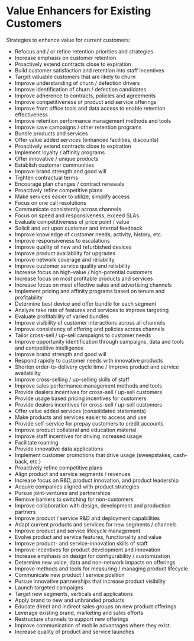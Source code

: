 # Value Enhancers for Existing Customers

Strategies to enhance value for current customers:

- Refocus and / or refine retention priorities and strategies
- Increase emphasis on customer retention
- Proactively extend contracts close to expiration
- Build customer satisfaction and retention into staff incentives
- Target valuable customers that are likely to churn
- Improve understanding of churn / defection drivers
- Improve identification of churn / defection candidates
- Improve adherence to contracts, policies and agreements
- Improve competitiveness of product and service offerings
- Improve front office tools and data access to enable retention effectiveness
- Improve retention performance management methods and tools
- Improve save campaigns / other retention programs
- Bundle products and services
- Offer value added services (enhanced facilities, discounts)
- Proactively extend contracts close to expiration
- Implement loyalty / affinity programs
- Offer innovative / unique products
- Establish customer communities
- Improve brand strength and good will
- Tighten contractual terms 
- Encourage plan changes / contract renewals 
- Proactively refine competitive plans
- Make services easier to utilize, simplify access
- Focus on one call resolutions
- Communicate consistently across channels
- Focus on speed and responsiveness, exceed SLAs
- Evaluate competitiveness of price point / value
- Solicit and act upon customer and internal feedback
- Improve knowledge of customer needs, activity, history, etc.
- Improve responsiveness to escalations
- Improve quality of new and refurbished devices
- Improve product availability for upgrades
- Improve network coverage and reliability
- Improve customer service quality and reliability
- Increase focus on high-value / high-potential customers
- Increase focus on most profitable products and services
- Increase focus on most effective sales and advertising channels
- Implement pricing and affinity programs based on tenure and profitability
- Determine best device and offer bundle for each segment
- Analyze take rate of features and services to improve targeting
- Evaluate profitability of varied bundles
- Improve visibility of customer interactions across all channels
- Improve consistency of offering and policies across channels
- Tailor cross-sell / up-sell campaigns to customer needs
- Improve opportunity identification through campaigns, data and tools and competitive intelligence
- Improve brand strength and good will
- Respond rapidly to customer needs with innovative products 
- Shorten order-to-delivery cycle time / Improve product and service availability
- Improve cross-selling / up-selling skills of staff
- Improve sales performance management methods and tools
- Provide dealers incentives for cross-sell / up-sell customers
- Provide usage based pricing incentives for customers
- Provide dealers incentives for cross-sell / up-sell customers
- Offer value added services (consolidated statements)
- Make products and services easier to access and use
- Provide self-service for prepay customers to credit accounts
- Improve product collateral and education material
- Improve staff incentives for driving increased usage
- Facilitate roaming
- Provide innovative data applications
- Implement customer promotions that drive usage (sweepstakes, cash-back, etc.)
- Proactively refine competitive plans
- Align product and service segments / revenues
- Increase focus on R&D, product innovation, and product leadership
- Acquire companies aligned with product strategies
- Pursue joint-ventures and partnerships
- Remove barriers to switching for non-customers
- Improve collaboration with design, development and production partners
- Improve product /  service R&D and deployment capabilities
- Adapt current products and services for new segments / channels
- Improve product and service lifecycle management
- Evolve product and service features, functionality and value
- Improve product- and service-innovation skills of staff
- Improve incentives for product development and innovation
- Increase emphasis on design for configurability / customization
- Determine new voice, data and non-network impacts on offerings
- Improve methods and tools for measuring / managing product lifecycle 
- Communicate new product / service position
- Pursue innovative partnerships that increase product visibility
- Launch targeted campaigns
- Target new segments, verticals and applications
- Apply brand to new and unbranded products
- Educate direct and indirect sales groups on new product offerings
- Leverage existing brand, marketing and sales efforts
- Restructure channels to support new offerings
- Improve communication of mobile advantages where they exist.
- Increase quality of product and service launches
